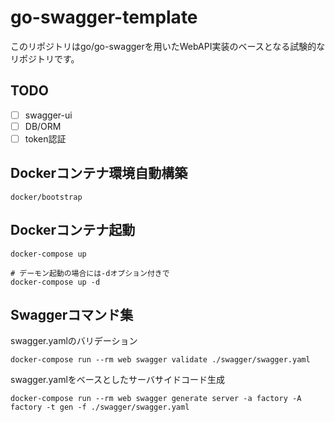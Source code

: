 # go-swagger-template
このリポジトリはgo/go-swaggerを用いたWebAPI実装のベースとなる試験的なリポジトリです。

## TODO
- [ ] swagger-ui
- [ ] DB/ORM
- [ ] token認証

## Dockerコンテナ環境自動構築
```
docker/bootstrap
```

## Dockerコンテナ起動
```
docker-compose up

# デーモン起動の場合には-dオプション付きで
docker-compose up -d
```


## Swaggerコマンド集
swagger.yamlのバリデーション
```
docker-compose run --rm web swagger validate ./swagger/swagger.yaml
```
swagger.yamlをベースとしたサーバサイドコード生成
```
docker-compose run --rm web swagger generate server -a factory -A factory -t gen -f ./swagger/swagger.yaml
```

